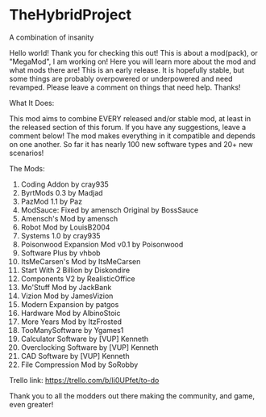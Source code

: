 # TheHybridProject
A combination of insanity

Hello world! Thank you for checking this out! This is about a mod(pack), or "MegaMod", I am working on! Here you will learn more about the mod and what mods there are! This is an early release. It is hopefully stable, but some things are probably overpowered or underpowered and need revamped. Please leave a comment on things that need help. Thanks!

What It Does:

This mod aims to combine EVERY released and/or stable mod, at least in the released section of this forum. If you have any suggestions, leave a comment below! The mod makes everything in it compatible and depends on one another. So far it has nearly 100 new software types and 20+ new scenarios!

The Mods:

1. Coding Addon by cray935
2. ByrtMods 0.3 by Madjad
3. PazMod 1.1 by Paz
4. ModSauce: Fixed by amensch Original by BossSauce
5. Amensch's Mod by amensch
6. Robot Mod by LouisB2004
7. Systems 1.0 by cray935
8. Poisonwood Expansion Mod v0.1 by Poisonwood
9. Software Plus by vhbob
10. ItsMeCarsen's Mod by ItsMeCarsen
11. Start With 2 Billion by Diskondire
12. Components V2 by RealisticOffice
13. Mo'Stuff Mod by JackBank
14. Vizion Mod by JamesVizion
15. Modern Expansion by patgos
16. Hardware Mod by AlbinoStoic
17. More Years Mod by ItzFrosted
18. TooManySoftware by Ygames1
19. Calculator Software by [VUP] Kenneth
20. Overclocking Software by [VUP] Kenneth
21. CAD Software by [VUP] Kenneth
22. File Compression Mod by SoRobby

Trello link: https://trello.com/b/Ii0UPfet/to-do


Thank you to all the modders out there making the community, and game, even greater!
